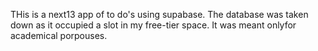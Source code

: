 THis is a next13 app of to do's using supabase. The database was taken down as it occupied a slot in my free-tier space. It was meant onlyfor academical porpouses. 
